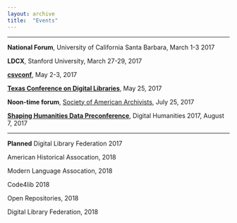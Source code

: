 ```yaml
---
layout: archive
title:  "Events"
---
```

---
**National Forum**, University of California Santa Barbara, March 1-3 2017<br/>

**LDCX**, Stanford University, March 27-29, 2017

[**csvconf**](https://csvconf.com/), May 2-3, 2017

[**Texas Conference on Digital Libraries**](https://tcdl-ocs-tdl.tdl.org/tcdl/index.php/TCDL/TCDL2017), May 25, 2017

**Noon-time forum**, [Society of American Archivists](http://files.archivists.org/conference/2017/AM17_Preliminary_Flyer.pdf), July 25, 2017

[**Shaping Humanities Data Preconference**](https://collectionsasdata.github.io/dh2017/), Digital Humanities 2017, August 7, 2017

---
**Planned**
Digital Library Federation 2017

American Historical Assocation, 2018

Modern Language Assocation, 2018

Code4lib 2018

Open Repositories, 2018 

Digital Library Federation, 2018
